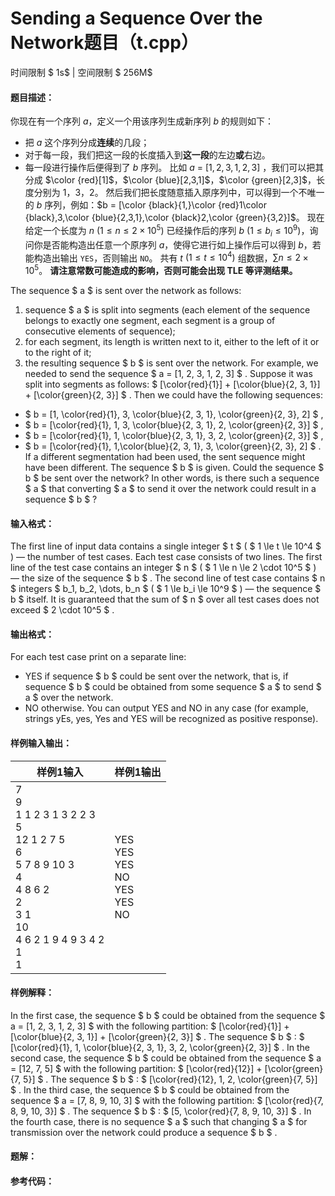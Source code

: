 # Sending a Sequence Over the Network题目（t.cpp）

时间限制 $ 1s$   |   空间限制 $ 256M$

#### 题目描述：

你现在有一个序列 $a$，定义一个用该序列生成新序列 $b$ 的规则如下：

+ 把 $a$ 这个序列分成**连续**的几段；
+ 对于每一段，我们把这一段的长度插入到**这一段**的左边**或**右边。
+ 每一段进行操作后便得到了 $b$ 序列。
    比如 $a$ = $[1,2,3,1,2,3]$ ，我们可以把其分成 $\color {red}[1]$，$\color {blue}[2,3,1]$，$\color {green}[2,3]$，长度分别为 $1$，$3$，$2$。
    然后我们把长度随意插入原序列中，可以得到一个不唯一的 $b$ 序列，例如：$b = [\color {black}{1,}\color {red}1\color {black},3,\color {blue}{2,3,1},\color {black}2,\color {green}{3,2}]$。
    现在给定一个长度为 $n$ $(1≤n≤2 \times 10^5)$ 已经操作后的序列 $b$ $(1\le b_i \le 10^9)$，询问你是否能构造出任意一个原序列 $a$，使得它进行如上操作后可以得到 $b$，若能构造出输出 `YES`，否则输出 `NO`。
    共有 $t$ $(1 \le t \le 10^4)$ 组数据，$\sum n \le 2 \times 10^5$。
    **请注意常数可能造成的影响，否则可能会出现 TLE 等评测结果。**



The sequence $ a $ is sent over the network as follows:

1. sequence $ a $ is split into segments (each element of the sequence belongs to exactly one segment, each segment is a group of consecutive elements of sequence);
2. for each segment, its length is written next to it, either to the left of it or to the right of it;
3. the resulting sequence $ b $ is sent over the network.
    For example, we needed to send the sequence $ a = [1, 2, 3, 1, 2, 3] $ . Suppose it was split into segments as follows: $ [\color{red}{1}] + [\color{blue}{2, 3, 1}] + [\color{green}{2, 3}] $ . Then we could have the following sequences:

- $ b = [1, \color{red}{1}, 3, \color{blue}{2, 3, 1}, \color{green}{2, 3}, 2] $ ,
- $ b = [\color{red}{1}, 1, 3, \color{blue}{2, 3, 1}, 2, \color{green}{2, 3}] $ ,
- $ b = [\color{red}{1}, 1, \color{blue}{2, 3, 1}, 3, 2, \color{green}{2, 3}] $ ,
- $ b = [\color{red}{1}, 1,\color{blue}{2, 3, 1}, 3, \color{green}{2, 3}, 2] $ .
    If a different segmentation had been used, the sent sequence might have been different.
    The sequence $ b $ is given. Could the sequence $ b $ be sent over the network? In other words, is there such a sequence $ a $ that converting $ a $ to send it over the network could result in a sequence $ b $ ?

#### 输入格式：

The first line of input data contains a single integer $ t $ ( $ 1 \le t \le 10^4 $ ) — the number of test cases.
Each test case consists of two lines.
The first line of the test case contains an integer $ n $ ( $ 1 \le n \le 2 \cdot 10^5 $ ) — the size of the sequence $ b $ .
The second line of test case contains $ n $ integers $ b_1, b_2, \dots, b_n $ ( $ 1 \le b_i \le 10^9 $ ) — the sequence $ b $ itself.
It is guaranteed that the sum of $ n $ over all test cases does not exceed $ 2 \cdot 10^5 $ .

#### 输出格式：

For each test case print on a separate line:

- YES if sequence $ b $ could be sent over the network, that is, if sequence $ b $ could be obtained from some sequence $ a $ to send $ a $ over the network.
- NO otherwise.
    You can output YES and NO in any case (for example, strings yEs, yes, Yes and YES will be recognized as positive response).

#### 样例输入输出：

| 样例1输入                                                    | 样例1输出                                         |
| ------------------------------------------------------------ | ------------------------------------------------- |
| 7<br/>9<br/>1 1 2 3 1 3 2 2 3<br/>5<br/>12 1 2 7 5<br/>6<br/>5 7 8 9 10 3<br/>4<br/>4 8 6 2<br/>2<br/>3 1<br/>10<br/>4 6 2 1 9 4 9 3 4 2<br/>1<br/>1 | YES<br/>YES<br/>YES<br/>NO<br/>YES<br/>YES<br/>NO |

#### 样例解释：

In the first case, the sequence $ b $ could be obtained from the sequence $ a = [1, 2, 3, 1, 2, 3] $ with the following partition: $ [\color{red}{1}] + [\color{blue}{2, 3, 1}] + [\color{green}{2, 3}] $ . The sequence $ b $ : $ [\color{red}{1}, 1, \color{blue}{2, 3, 1}, 3, 2, \color{green}{2, 3}] $ .
In the second case, the sequence $ b $ could be obtained from the sequence $ a = [12, 7, 5] $ with the following partition: $ [\color{red}{12}] + [\color{green}{7, 5}] $ . The sequence $ b $ : $ [\color{red}{12}, 1, 2, \color{green}{7, 5}] $ .
In the third case, the sequence $ b $ could be obtained from the sequence $ a = [7, 8, 9, 10, 3] $ with the following partition: $ [\color{red}{7, 8, 9, 10, 3}] $ . The sequence $ b $ : $ [5, \color{red}{7, 8, 9, 10, 3}] $ .
In the fourth case, there is no sequence $ a $ such that changing $ a $ for transmission over the network could produce a sequence $ b $ .

<div STYLE="page-break-after: always;"/>

#### 题解：



#### 参考代码：

```c++

```
